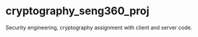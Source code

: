 # cryptography_seng360_proj
Security engineering, cryptography assignment with client and server code.
